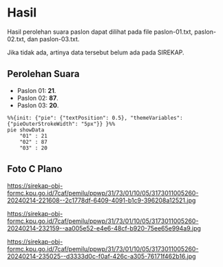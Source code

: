 # Hasil

Hasil perolehan suara paslon dapat dilihat pada file paslon-01.txt, paslon-02.txt, dan paslon-03.txt.

Jika tidak ada, artinya data tersebut belum ada pada SIREKAP.

## Perolehan Suara

 * Paslon 01: **21**.
 * Paslon 02: **87**.
 * Paslon 03: **20**.

```mermaid
%%{init: {"pie": {"textPosition": 0.5}, "themeVariables": {"pieOuterStrokeWidth": "5px"}} }%%
pie showData
    "01" : 21
    "02" : 87
    "03" : 20
```
## Foto C Plano

https://sirekap-obj-formc.kpu.go.id/7caf/pemilu/ppwp/31/73/01/10/05/3173011005260-20240214-221608--2c1778df-6409-4091-b1c9-396208a12521.jpg

https://sirekap-obj-formc.kpu.go.id/7caf/pemilu/ppwp/31/73/01/10/05/3173011005260-20240214-232159--aa005e52-e4e6-48cf-b920-75ee65e994a9.jpg

https://sirekap-obj-formc.kpu.go.id/7caf/pemilu/ppwp/31/73/01/10/05/3173011005260-20240214-235025--d3333d0c-f0af-426c-a305-76171f462b16.jpg
